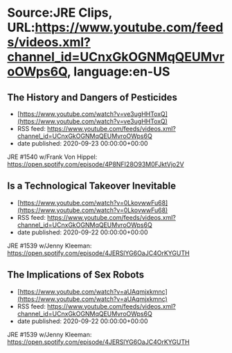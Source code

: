 # Source:JRE Clips, URL:https://www.youtube.com/feeds/videos.xml?channel_id=UCnxGkOGNMqQEUMvroOWps6Q, language:en-US

## The History and Dangers of Pesticides
 - [https://www.youtube.com/watch?v=ve3ugHHToxQ](https://www.youtube.com/watch?v=ve3ugHHToxQ)
 - RSS feed: https://www.youtube.com/feeds/videos.xml?channel_id=UCnxGkOGNMqQEUMvroOWps6Q
 - date published: 2020-09-23 00:00:00+00:00

JRE #1540 w/Frank Von Hippel:
https://open.spotify.com/episode/4P8NFI28O93M0FJktVjo2V

## Is a Technological Takeover Inevitable
 - [https://www.youtube.com/watch?v=0LkovwwFu68](https://www.youtube.com/watch?v=0LkovwwFu68)
 - RSS feed: https://www.youtube.com/feeds/videos.xml?channel_id=UCnxGkOGNMqQEUMvroOWps6Q
 - date published: 2020-09-22 00:00:00+00:00

JRE #1539 w/Jenny Kleeman:
https://open.spotify.com/episode/4JERSlYG6OaJC4OrKYGUTH

## The Implications of Sex Robots
 - [https://www.youtube.com/watch?v=aUAqmjxkmnc](https://www.youtube.com/watch?v=aUAqmjxkmnc)
 - RSS feed: https://www.youtube.com/feeds/videos.xml?channel_id=UCnxGkOGNMqQEUMvroOWps6Q
 - date published: 2020-09-22 00:00:00+00:00

JRE #1539 w/Jenny Kleeman:
https://open.spotify.com/episode/4JERSlYG6OaJC4OrKYGUTH

